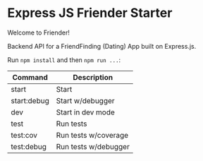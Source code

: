 # Express JS Friender Starter

Welcome to Friender!

Backend API for a FriendFinding (Dating) App built on Express.js.

Run `npm install` and then `npm run ...`:

| Command     | Description          |
|-------------|----------------------|
| start       | Start                |
| start:debug | Start w/debugger     |
| dev         | Start in dev mode    |
| test        | Run tests            |
| test:cov    | Run tests w/coverage |
| test:debug  | Run tests w/debugger |